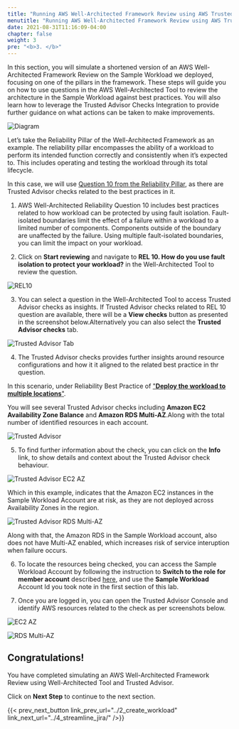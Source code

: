 ```yaml
---
title: "Running AWS Well-Architected Framework Review using AWS Trusted Advisor."
menutitle: "Running AWS Well-Architected Framework Review using AWS Trusted Advisor."
date: 2021-08-31T11:16:09-04:00
chapter: false
weight: 3
pre: "<b>3. </b>"
---
```

In this section, you will simulate a shortened version of an AWS Well-Architected Framework Review on the Sample Workload we deployed, focusing on one of the pillars in the framework. These steps will guide you on how to use questions in the AWS Well-Architected Tool to review the architecture in the Sample Workload against best practices. You will also learn how to leverage the Trusted Advisor Checks Integration to provide further guidance on what actions can be taken to make improvements.

![Diagram](/watool/200_Accelerating_Well_Architected_Framework_Reviews_using_integrated_AWS_Trusted_Advisor_insights/Images/section3_architecture.png)

Let’s take the Reliability Pillar of the Well-Architected Framework as an example. The reliability pillar encompasses the ability of a workload to perform its intended function correctly and consistently when it’s expected to. This includes operating and testing the workload through its total lifecycle.

In this case, we will use [Question 10 from the Reliability Pillar](https://wa.aws.amazon.com/wat.question.REL_10.en.html), as there are Trusted Advisor checks related to the best practices in it.

1. AWS Well-Architected Reliability Question 10 includes best practices related to how workload can be protected by using fault isolation. Fault-isolated boundaries limit the effect of a failure within a workload to a limited number of components. Components outside of the boundary are unaffected by the failure. Using multiple fault-isolated boundaries, you can limit the impact on your workload. 

2. Click on **Start reviewing** and navigate to **REL 10. How do you use fault isolation to protect your workload?** in the Well-Architected Tool to review the question.

![REL10](/watool/200_Accelerating_Well_Architected_Framework_Reviews_using_integrated_AWS_Trusted_Advisor_insights/Images/section3_q10.png)


3. You can select a question in the Well-Architected Tool to access Trusted Advisor checks as insights. If Trusted Advisor checks related to REL 10 question are available, there will be a **View checks** button as presented in the screenshot below.Alternatively you can also select the **Trusted Advisor checks** tab.

![Trusted Advisor Tab](/watool/200_Accelerating_Well_Architected_Framework_Reviews_using_integrated_AWS_Trusted_Advisor_insights/Images/section3_access_ta.png)

4. The Trusted Advisor checks provides further insights around resource configurations and how it it aligned to the related best practice in thr question.

In this scenario, under Reliability Best Practice of ["**Deploy the workload to multiple locations**"](https://docs.aws.amazon.com/wellarchitected/latest/framework/rel_fault_isolation_multiaz_region_system.html). 

You will see several Trusted Advisor checks including **Amazon EC2 Availability Zone Balance** and **Amazon RDS Multi-AZ**.Along with the total number of identified resources in each account. 

![Trusted Advisor](/watool/200_Accelerating_Well_Architected_Framework_Reviews_using_integrated_AWS_Trusted_Advisor_insights/Images/section3_ta.png)

5. To find further information about the check, you can click on the **Info** link, to show details and context about the Trusted Advisor check behaviour.

![Trusted Advisor EC2 AZ](/watool/200_Accelerating_Well_Architected_Framework_Reviews_using_integrated_AWS_Trusted_Advisor_insights/Images/section3_ec2_az.png)

Which in this example, indicates that the Amazon EC2 instances in the Sample Workload Account are at risk, as they are not deployed across Availability Zones in the region. 

![Trusted Advisor RDS Multi-AZ](/watool/200_Accelerating_Well_Architected_Framework_Reviews_using_integrated_AWS_Trusted_Advisor_insights/Images/section3_rds.png)

Along with that, the Amazon RDS in the Sample Workload account, also does not have Multi-AZ enabled, which increases risk of service interuption when failure occurs.

6. To locate the  resources being checked, you can access the Sample Workload Account by following the instruction to **Switch to the role for member account** described [here](https://docs.aws.amazon.com/organizations/latest/userguide/orgs_manage_accounts_access.html#orgs_manage_accounts_access-cross-account-role), and use the **Sample Workload** Account Id you took note in the first section of this lab.

7. Once you are logged in, you can open the Trusted Advisor Console and identify AWS resources related to the check as per screenshots below.

![EC2 AZ](/watool/200_Accelerating_Well_Architected_Framework_Reviews_using_integrated_AWS_Trusted_Advisor_insights/Images/section3_ta_ec2_az.png)

![RDS Multi-AZ](/watool/200_Accelerating_Well_Architected_Framework_Reviews_using_integrated_AWS_Trusted_Advisor_insights/Images/section3_ta_rds.png)

## Congratulations! 

You have completed simulating an AWS Well-Architected Framework Review using Well-Architected Tool and Trusted Advisor. 

Click on **Next Step** to continue to the next section.

{{< prev_next_button link_prev_url="../2_create_workload" link_next_url="../4_streamline_jira/" />}}
